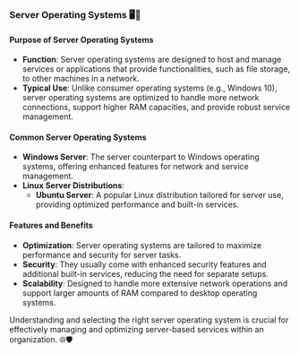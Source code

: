 ### Server Operating Systems 🖥️🔧

#### **Purpose of Server Operating Systems**
- **Function**: Server operating systems are designed to host and manage services or applications that provide functionalities, such as file storage, to other machines in a network.
- **Typical Use**: Unlike consumer operating systems (e.g., Windows 10), server operating systems are optimized to handle more network connections, support higher RAM capacities, and provide robust service management.

#### **Common Server Operating Systems**
- **Windows Server**: The server counterpart to Windows operating systems, offering enhanced features for network and service management.
- **Linux Server Distributions**:
  - **Ubuntu Server**: A popular Linux distribution tailored for server use, providing optimized performance and built-in services.

#### **Features and Benefits**
- **Optimization**: Server operating systems are tailored to maximize performance and security for server tasks.
- **Security**: They usually come with enhanced security features and additional built-in services, reducing the need for separate setups.
- **Scalability**: Designed to handle more extensive network operations and support larger amounts of RAM compared to desktop operating systems.

Understanding and selecting the right server operating system is crucial for effectively managing and optimizing server-based services within an organization. 🌐🛡️